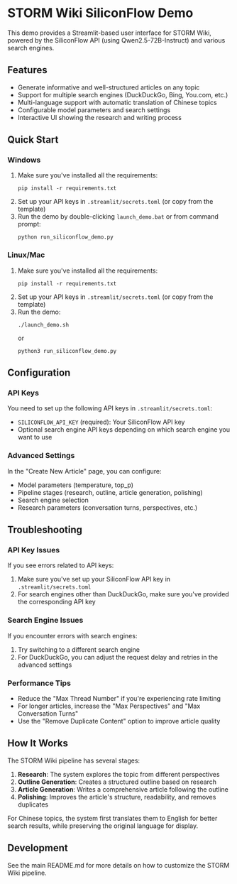 # STORM Wiki SiliconFlow Demo

This demo provides a Streamlit-based user interface for STORM Wiki, powered by the SiliconFlow API (using Qwen2.5-72B-Instruct) and various search engines.

## Features

- Generate informative and well-structured articles on any topic
- Support for multiple search engines (DuckDuckGo, Bing, You.com, etc.)
- Multi-language support with automatic translation of Chinese topics
- Configurable model parameters and search settings
- Interactive UI showing the research and writing process

## Quick Start

### Windows

1. Make sure you've installed all the requirements:
   ```
   pip install -r requirements.txt
   ```
2. Set up your API keys in `.streamlit/secrets.toml` (or copy from the template)
3. Run the demo by double-clicking `launch_demo.bat` or from command prompt:
   ```
   python run_siliconflow_demo.py
   ```

### Linux/Mac

1. Make sure you've installed all the requirements:
   ```
   pip install -r requirements.txt
   ```
2. Set up your API keys in `.streamlit/secrets.toml` (or copy from the template)
3. Run the demo:
   ```
   ./launch_demo.sh
   ```
   or
   ```
   python3 run_siliconflow_demo.py
   ```

## Configuration

### API Keys

You need to set up the following API keys in `.streamlit/secrets.toml`:

- `SILICONFLOW_API_KEY` (required): Your SiliconFlow API key
- Optional search engine API keys depending on which search engine you want to use

### Advanced Settings

In the "Create New Article" page, you can configure:

- Model parameters (temperature, top_p)
- Pipeline stages (research, outline, article generation, polishing)
- Search engine selection
- Research parameters (conversation turns, perspectives, etc.)

## Troubleshooting

### API Key Issues

If you see errors related to API keys:

1. Make sure you've set up your SiliconFlow API key in `.streamlit/secrets.toml`
2. For search engines other than DuckDuckGo, make sure you've provided the corresponding API key

### Search Engine Issues

If you encounter errors with search engines:

1. Try switching to a different search engine
2. For DuckDuckGo, you can adjust the request delay and retries in the advanced settings

### Performance Tips

- Reduce the "Max Thread Number" if you're experiencing rate limiting
- For longer articles, increase the "Max Perspectives" and "Max Conversation Turns"
- Use the "Remove Duplicate Content" option to improve article quality

## How It Works

The STORM Wiki pipeline has several stages:

1. **Research**: The system explores the topic from different perspectives
2. **Outline Generation**: Creates a structured outline based on research
3. **Article Generation**: Writes a comprehensive article following the outline
4. **Polishing**: Improves the article's structure, readability, and removes duplicates

For Chinese topics, the system first translates them to English for better search results, while preserving the original language for display.

## Development

See the main README.md for more details on how to customize the STORM Wiki pipeline.
